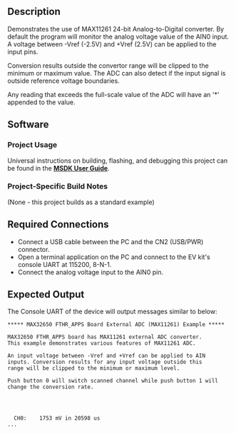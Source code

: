 ## Description

Demonstrates the use of MAX11261 24-bit Analog-to-Digital converter. By default the program will monitor the analog voltage value of the AIN0 input. A voltage between -Vref (-2.5V) and +Vref (2.5V) can be applied to the input pins.

Conversion results outside the convertor range will be clipped to the minimum or maximum value. The ADC can also detect if the input signal is outside reference voltage boundaries.

Any reading that exceeds the full-scale value of the ADC will have an '*' appended to the value.


## Software

### Project Usage

Universal instructions on building, flashing, and debugging this project can be found in the **[MSDK User Guide](https://analog-devices-msdk.github.io/msdk/USERGUIDE/)**.

### Project-Specific Build Notes

(None - this project builds as a standard example)

## Required Connections

-   Connect a USB cable between the PC and the CN2 (USB/PWR) connector.
-   Open a terminal application on the PC and connect to the EV kit's console UART at 115200, 8-N-1.
-   Connect the analog voltage input to the AIN0 pin.

## Expected Output

The Console UART of the device will output messages similar to below:

```
***** MAX32650 FTHR_APPS Board External ADC (MAX11261) Example *****

MAX32650 FTHR_APPS board has MAX11261 external ADC converter.
This example demonstrates various features of MAX11261 ADC.

An input voltage between -Vref and +Vref can be applied to AIN
inputs. Conversion results for any input voltage outside this
range will be clipped to the minimum or maximum level.

Push button 0 will switch scanned channel while push button 1 will change the conversion rate. 




  CH0:    1753 mV in 20598 us
...
```
